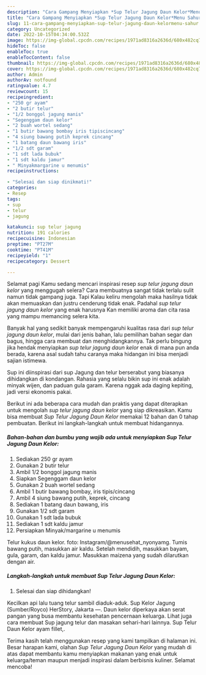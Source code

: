 ```yaml
---
description: "Cara Gampang Menyiapkan *Sup Telur Jagung Daun Kelor*Menu Sahur"
title: "Cara Gampang Menyiapkan *Sup Telur Jagung Daun Kelor*Menu Sahur"
slug: 11-cara-gampang-menyiapkan-sup-telur-jagung-daun-kelormenu-sahur
category: Uncategorized
date: 2022-10-15T04:34:00.532Z
image: https://img-global.cpcdn.com/recipes/1971ad8316a2636d/680x482cq70/sup-telur-jagung-daun-kelor-foto-resep-utama.jpg
hideToc: false
enableToc: true
enableTocContent: false
thumbnail: https://img-global.cpcdn.com/recipes/1971ad8316a2636d/680x482cq70/sup-telur-jagung-daun-kelor-foto-resep-utama.jpg
cover: https://img-global.cpcdn.com/recipes/1971ad8316a2636d/680x482cq70/sup-telur-jagung-daun-kelor-foto-resep-utama.jpg
author: Admin
authorAv: notfound
ratingvalue: 4.7
reviewcount: 15
recipeingredient:
- "250 gr ayam"
- "2 butir telur"
- "1/2 bonggol jagung manis"
- "Segenggam daun kelor"
- "2 buah wortel sedang"
- "1 butir bawang bombay iris tipiscincang"
- "4 siung bawang putih keprek cincang"
- "1 batang daun bawang iris"
- "1/2 sdt garam"
- "1 sdt lada bubuk"
- "1 sdt kaldu jamur"
- " Minyakmargarine u menumis"
recipeinstructions:

- "Selesai dan siap dinikmati!"
categories:
- Resep
tags:
- sup
- telur
- jagung

katakunci: sup telur jagung 
nutrition: 191 calories
recipecuisine: Indonesian
preptime: "PT27M"
cooktime: "PT41M"
recipeyield: "1"
recipecategory: Dessert

---
```



Selamat pagi Kamu sedang mencari inspirasi resep *sup telur jagung daun kelor* yang menggugah selera? Cara membuatnya sangat tidak terlalu sulit namun tidak gampang juga. Tapi Kalau keliru mengolah maka hasilnya tidak akan memuaskan dan justru cenderung tidak enak. Padahal *sup telur jagung daun kelor* yang enak harusnya Kan memiliki aroma dan cita rasa yang mampu memancing selera kita.


Banyak hal yang sedikit banyak mempengaruhi kualitas rasa dari *sup telur jagung daun kelor*, mulai dari jenis bahan, lalu pemilihan bahan segar dan bagus, hingga cara membuat dan menghidangkannya. Tak perlu bingung jika hendak menyiapkan *sup telur jagung daun kelor* enak di mana pun anda berada, karena asal sudah tahu caranya maka hidangan ini bisa menjadi sajian istimewa.

Sup ini diinspirasi dari sup Jagung dan telur berserabut yang biasanya dihidangkan di kondangan. Rahasia yang selalu bikin sup ini enak adalah minyak wijen, dan paduan gula garam. Karena nggak ada daging kepiting, jadi versi ekonomis pakai.


Berikut ini ada beberapa cara mudah dan praktis yang dapat diterapkan untuk mengolah *sup telur jagung daun kelor* yang siap dikreasikan. Kamu bisa membuat *Sup Telur Jagung Daun Kelor* memakai 12 bahan dan 0 tahap pembuatan. Berikut ini langkah-langkah untuk membuat hidangannya.

<!--inarticleads1-->

##### Bahan-bahan dan bumbu yang wajib ada untuk menyiapkan *Sup Telur Jagung Daun Kelor*:

1. Sediakan 250 gr ayam
1. Gunakan 2 butir telur
1. Ambil 1/2 bonggol jagung manis
1. Siapkan Segenggam daun kelor
1. Gunakan 2 buah wortel sedang
1. Ambil 1 butir bawang bombay, iris tipis/cincang
1. Ambil 4 siung bawang putih, keprek, cincang
1. Sediakan 1 batang daun bawang, iris
1. Gunakan 1/2 sdt garam
1. Gunakan 1 sdt lada bubuk
1. Sediakan 1 sdt kaldu jamur
1. Persiapkan  Minyak/margarine u menumis


Telur kukus daun kelor. foto: Instagram/@menusehat_nyonyamg. Tumis bawang putih, masukkan air kaldu. Setelah mendidih, masukkan bayam, gula, garam, dan kaldu jamur. Masukkan maizena yang sudah dilarutkan dengan air. 

<!--inarticleads2-->

##### Langkah-langkah untuk membuat *Sup Telur Jagung Daun Kelor*:


1. Selesai dan siap dihidangkan!

Kecilkan api lalu tuang telur sambil diaduk-aduk. Sup Kelor Jagung (Sumber/Royco) HerStory, Jakarta —. Daun kelor diperkaya akan serat pangan yang busa membantu kesehatan pencernaan keluarga. Lihat juga cara membuat Sup jagung telur dan masakan sehari-hari lainnya. Sup Telur Daun Kelor ayam fillet,. 

Terima kasih telah menggunakan resep yang kami tampilkan di halaman ini. Besar harapan kami, olahan *Sup Telur Jagung Daun Kelor* yang mudah di atas dapat membantu kamu menyiapkan makanan yang enak untuk keluarga/teman maupun menjadi inspirasi dalam berbisnis kuliner. Selamat mencoba!
